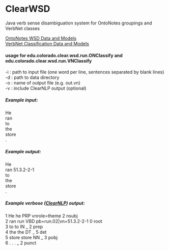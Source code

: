 # ClearWSD
Java verb sense disambiguation system for OntoNotes groupings and VerbNet classes

[OntoNotes WSD Data and Models](https://www.dropbox.com/s/szxgrfjegx7x375/ondata.zip?dl=0)  
[VerbNet Classification Data and Models](https://www.dropbox.com/s/3z53gx0fnzy4l8t/vndata.zip?dl=0)  

#### usage for edu.colorado.clear.wsd.run.ONClassify and edu.colorado.clear.wsd.run.VNClassify
-i <inputPath> : path to input file (one word per line, sentences separated by blank lines)  
-d <dataPath> : path to data directory  
-o <outputName> : name of output file (e.g. out.vn)  
-v <verboseOutput> : include ClearNLP output (optional)  

##### Example input:
He  
ran  
to  
the  
store  
.

##### Example output:
He  
ran	51.3.2-2-1  
to  
the  
store  
.	

##### Example verbose ([ClearNLP](http://www.clearnlp.com)) output:
1	He	he	PRP	vnrole=theme	2	nsubj  
2	ran	run	VBD	pb=run.02|vn=51.3.2-2-1	0	root  
3	to	to	IN	_	2	prep  
4	the	the	DT	_	5	det  
5	store	store	NN	_	3	pobj  
6	.	.	.	_	2	punct  
